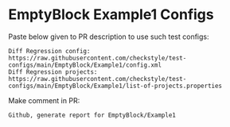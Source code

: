 # EmptyBlock Example1 Configs
Paste below given to PR description to use such test configs:
```
Diff Regression config: https://raw.githubusercontent.com/checkstyle/test-configs/main/EmptyBlock/Example1/config.xml
Diff Regression projects: https://raw.githubusercontent.com/checkstyle/test-configs/main/EmptyBlock/Example1/list-of-projects.properties
```
Make comment in PR:
```
Github, generate report for EmptyBlock/Example1
```
